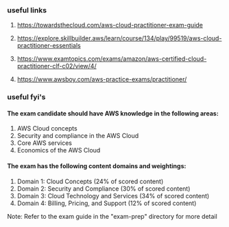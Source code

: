 ### useful links

1. https://towardsthecloud.com/aws-cloud-practitioner-exam-guide

2. https://explore.skillbuilder.aws/learn/course/134/play/99519/aws-cloud-practitioner-essentials

3. https://www.examtopics.com/exams/amazon/aws-certified-cloud-practitioner-clf-c02/view/4/

4. https://www.awsboy.com/aws-practice-exams/practitioner/


### useful fyi's

#### The exam candidate should have AWS knowledge in the following areas:
1. AWS Cloud concepts
2. Security and compliance in the AWS Cloud
3. Core AWS services
4. Economics of the AWS Cloud

#### The exam has the following content domains and weightings:
1. Domain 1: Cloud Concepts (24% of scored content)
2. Domain 2: Security and Compliance (30% of scored content)
3. Domain 3: Cloud Technology and Services (34% of scored content)
4. Domain 4: Billing, Pricing, and Support (12% of scored content)

Note: Refer to the exam guide in the "exam-prep" directory for more detail